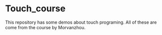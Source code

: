 # Touch_course
This repository has some demos about touch programing. All of these are come from the course by Morvanzhou.
